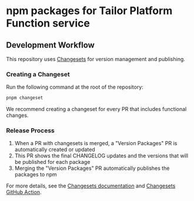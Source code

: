 # npm packages for Tailor Platform Function service

## Development Workflow

This repository uses [Changesets](https://github.com/changesets/changesets) for version management and publishing.

### Creating a Changeset

Run the following command at the root of the repository:

```bash
pnpm changeset
```

We recommend creating a changeset for every PR that includes functional changes.

### Release Process

1. When a PR with changesets is merged, a "Version Packages" PR is automatically created or updated
2. This PR shows the final CHANGELOG updates and the versions that will be published for each package
3. Merging the "Version Packages" PR automatically publishes the packages to npm

For more details, see the [Changesets documentation](https://github.com/changesets/changesets) and [Changesets GitHub Action](https://github.com/changesets/action).
